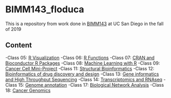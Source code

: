 # BIMM143_floduca

This is a repository from work done in [BIMM143](https://bioboot.github.io/bimm143_F19) at UC San Diego in the fall of 2019

## Content
-Class 05: [R Visualization]()
-Class 06: [R Functions]()
-Class 07: [CRAN and Bioconductor R Packages]()
-Class 08: [Machine Learning with R]()
-Class 09: [Cancer Cell Mini-Project]()
-Class 11: [Structural Bioinformatics]()
-Class 12: [Bioinformatics of drug discovery and design]()
-Class 13: [Gene informatics and High Throughput Sequencing]()
-Class 14: [Transcriptomics and RNAseq]()
-Class 15: [Genome annotation]()
-Class 17: [Biological Network Analysis]()
-Class 18: [Cancer Genomics]()
